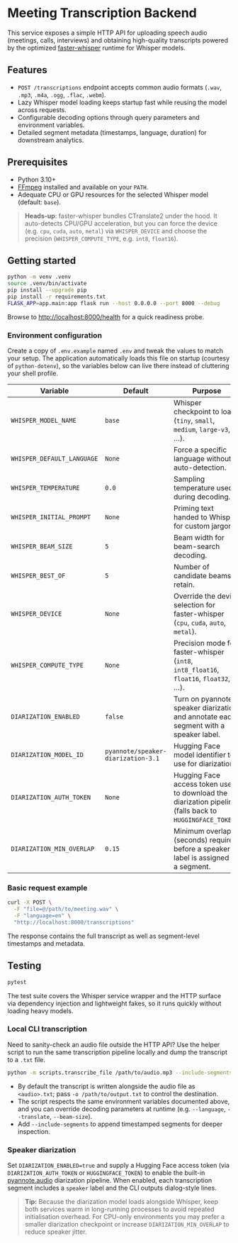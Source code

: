 # Meeting Transcription Backend

This service exposes a simple HTTP API for uploading speech audio (meetings, calls, interviews) and obtaining high-quality transcripts powered by the optimized [faster-whisper](https://github.com/SYSTRAN/faster-whisper) runtime for Whisper models.

## Features

- `POST /transcriptions` endpoint accepts common audio formats (`.wav`, `.mp3`, `.m4a`, `.ogg`, `.flac`, `.webm`).
- Lazy Whisper model loading keeps startup fast while reusing the model across requests.
- Configurable decoding options through query parameters and environment variables.
- Detailed segment metadata (timestamps, language, duration) for downstream analytics.

## Prerequisites

- Python 3.10+
- [FFmpeg](https://ffmpeg.org/download.html) installed and available on your `PATH`.
- Adequate CPU or GPU resources for the selected Whisper model (default: `base`).

> **Heads-up**: faster-whisper bundles CTranslate2 under the hood. It auto-detects CPU/GPU acceleration, but you can force the device (e.g. `cpu`, `cuda`, `auto`, `metal`) via `WHISPER_DEVICE` and choose the precision (`WHISPER_COMPUTE_TYPE`, e.g. `int8`, `float16`).

## Getting started

```bash
python -m venv .venv
source .venv/bin/activate
pip install --upgrade pip
pip install -r requirements.txt
FLASK_APP=app.main:app flask run --host 0.0.0.0 --port 8000 --debug
```

Browse to <http://localhost:8000/health> for a quick readiness probe.

### Environment configuration

Create a copy of `.env.example` named `.env` and tweak the values to match your setup. The application automatically loads this file on startup (courtesy of `python-dotenv`), so the variables below can live there instead of cluttering your shell profile.

| Variable | Default | Purpose |
| --- | --- | --- |
| `WHISPER_MODEL_NAME` | `base` | Whisper checkpoint to load (`tiny`, `small`, `medium`, `large-v3`, …). |
| `WHISPER_DEFAULT_LANGUAGE` | `None` | Force a specific language without auto-detection. |
| `WHISPER_TEMPERATURE` | `0.0` | Sampling temperature used during decoding. |
| `WHISPER_INITIAL_PROMPT` | `None` | Priming text handed to Whisper for custom jargon. |
| `WHISPER_BEAM_SIZE` | `5` | Beam width for beam-search decoding. |
| `WHISPER_BEST_OF` | `5` | Number of candidate beams to retain. |
| `WHISPER_DEVICE` | `None` | Override the device selection for faster-whisper (`cpu`, `cuda`, `auto`, `metal`). |
| `WHISPER_COMPUTE_TYPE` | `None` | Precision mode for faster-whisper (`int8`, `int8_float16`, `float16`, `float32`, …). |
| `DIARIZATION_ENABLED` | `false` | Turn on pyannote speaker diarization and annotate each segment with a speaker label. |
| `DIARIZATION_MODEL_ID` | `pyannote/speaker-diarization-3.1` | Hugging Face model identifier to use for diarization. |
| `DIARIZATION_AUTH_TOKEN` | `None` | Hugging Face access token used to download the diarization pipeline (falls back to `HUGGINGFACE_TOKEN`). |
| `DIARIZATION_MIN_OVERLAP` | `0.15` | Minimum overlap (seconds) required before a speaker label is assigned to a segment. |

### Basic request example

```bash
curl -X POST \
  -F "file=@/path/to/meeting.wav" \
  -F "language=en" \
  "http://localhost:8000/transcriptions"
```

The response contains the full transcript as well as segment-level timestamps and metadata.

## Testing

```bash
pytest
```

The test suite covers the Whisper service wrapper and the HTTP surface via dependency injection and lightweight fakes, so it runs quickly without loading heavy models.

### Local CLI transcription

Need to sanity-check an audio file outside the HTTP API? Use the helper script to run the same transcription pipeline locally and dump the transcript to a `.txt` file.

```bash
python -m scripts.transcribe_file /path/to/audio.mp3 --include-segments
```

- By default the transcript is written alongside the audio file as `<audio>.txt`; pass `-o /path/to/output.txt` to control the destination.
- The script respects the same environment variables documented above, and you can override decoding parameters at runtime (e.g. `--language`, `--translate`, `--beam-size`).
- Add `--include-segments` to append timestamped segments for deeper inspection.

### Speaker diarization

Set `DIARIZATION_ENABLED=true` and supply a Hugging Face access token (via `DIARIZATION_AUTH_TOKEN` or `HUGGINGFACE_TOKEN`) to enable the built-in [pyannote.audio](https://github.com/pyannote/pyannote-audio) diarization pipeline. When enabled, each transcription segment includes a `speaker` label and the CLI outputs dialog-style lines.

> **Tip:** Because the diarization model loads alongside Whisper, keep both services warm in long-running processes to avoid repeated initialisation overhead. For CPU-only environments you may prefer a smaller diarization checkpoint or increase `DIARIZATION_MIN_OVERLAP` to reduce speaker jitter.
